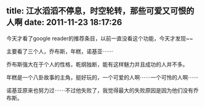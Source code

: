 title: 江水滔滔不停息，时空轮转，那些可爱又可恨的人啊
date: 2011-11-23 18:17:26
---

今天才看了google reader的推荐条目，以前一直没看这个功能，今天才发现~~

主要看了三个人，乔布斯，年糕，诺基亚⋯⋯

乔布斯强大在于个人的性格，乾纲独断，能有这样魅力并且成功的人并不多。

年糕是一个八卦故事的主角，挺好玩的，一个可爱的人啊⋯⋯一个可怜的人啊⋯⋯

诺基亚原来也努力过⋯⋯不过他失败了，我觉得最大的失败原因是因为他们没有乔布斯。